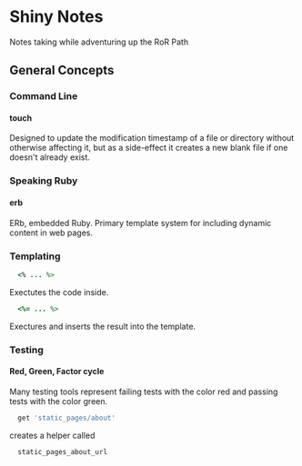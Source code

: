 # Shiny Notes
Notes taking while adventuring up the RoR Path


## General Concepts

### Command Line

#### touch
Designed to update the modification timestamp of a file or directory without otherwise affecting it, but as a side-effect it creates a new blank file if one doesn't already exist.

### Speaking Ruby

#### erb

ERb, embedded Ruby. Primary template system for including dynamic content in web pages.

### Templating

```ruby
  <% ... %>
```
Exectutes the code inside.

```ruby
  <%= ... %>
```
Exectures and inserts the result into the template.

### Testing

#### Red, Green, Factor cycle
Many testing tools represent failing tests with the color red and passing tests with the color green.

```ruby
  get 'static_pages/about'
```

creates a helper called 

```ruby
  static_pages_about_url
```
